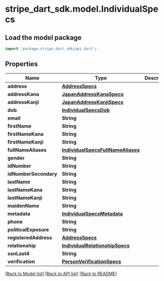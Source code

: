 # stripe_dart_sdk.model.IndividualSpecs

## Load the model package
```dart
import 'package:stripe_dart_sdk/api.dart';
```

## Properties
Name | Type | Description | Notes
------------ | ------------- | ------------- | -------------
**address** | [**AddressSpecs**](AddressSpecs.md) |  | [optional] 
**addressKana** | [**JapanAddressKanaSpecs**](JapanAddressKanaSpecs.md) |  | [optional] 
**addressKanji** | [**JapanAddressKanjiSpecs**](JapanAddressKanjiSpecs.md) |  | [optional] 
**dob** | [**IndividualSpecsDob**](IndividualSpecsDob.md) |  | [optional] 
**email** | **String** |  | [optional] 
**firstName** | **String** |  | [optional] 
**firstNameKana** | **String** |  | [optional] 
**firstNameKanji** | **String** |  | [optional] 
**fullNameAliases** | [**IndividualSpecsFullNameAliases**](IndividualSpecsFullNameAliases.md) |  | [optional] 
**gender** | **String** |  | [optional] 
**idNumber** | **String** |  | [optional] 
**idNumberSecondary** | **String** |  | [optional] 
**lastName** | **String** |  | [optional] 
**lastNameKana** | **String** |  | [optional] 
**lastNameKanji** | **String** |  | [optional] 
**maidenName** | **String** |  | [optional] 
**metadata** | [**IndividualSpecsMetadata**](IndividualSpecsMetadata.md) |  | [optional] 
**phone** | **String** |  | [optional] 
**politicalExposure** | **String** |  | [optional] 
**registeredAddress** | [**AddressSpecs**](AddressSpecs.md) |  | [optional] 
**relationship** | [**IndividualRelationshipSpecs**](IndividualRelationshipSpecs.md) |  | [optional] 
**ssnLast4** | **String** |  | [optional] 
**verification** | [**PersonVerificationSpecs**](PersonVerificationSpecs.md) |  | [optional] 

[[Back to Model list]](../README.md#documentation-for-models) [[Back to API list]](../README.md#documentation-for-api-endpoints) [[Back to README]](../README.md)


